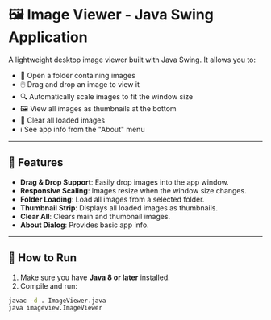 # 🖼️ Image Viewer - Java Swing Application

A lightweight desktop image viewer built with Java Swing. It allows you to:

- 📁 Open a folder containing images
- 🖱️ Drag and drop an image to view it
- 🔍 Automatically scale images to fit the window size
- 🖼️ View all images as thumbnails at the bottom
- 🧹 Clear all loaded images
- ℹ️ See app info from the "About" menu

---

## 📸 Features

- **Drag & Drop Support**: Easily drop images into the app window.
- **Responsive Scaling**: Images resize when the window size changes.
- **Folder Loading**: Load all images from a selected folder.
- **Thumbnail Strip**: Displays all loaded images as thumbnails.
- **Clear All**: Clears main and thumbnail images.
- **About Dialog**: Provides basic app info.

---

## 🚀 How to Run

1. Make sure you have **Java 8 or later** installed.
2. Compile and run:

```bash
javac -d . ImageViewer.java
java imageview.ImageViewer

